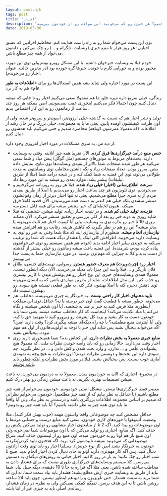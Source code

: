 ```yaml
---
layout: post.njk
tags: post
title: "اخبار"
description: "اخبار رو به چه دلیلی دنبال می‌کنید؟ چقدر از این حجم به دردتون می‌خوره؟ قراره در موردشون کاری بکنید یا صرفا می‌خواید در موردشون بدونید؟ بهتر نیست وقتمون رو برای کارهای مهم‌تری صرف کنیم؟ هر خبری رو که می‌خونید این سوالات رو از خودتون بپرسید."
date: 2019-05-30
---
```


توی این پست می‌خوام شما رو به راه راست هدایت کنم. مخاطبم افرادین که عشق اخبارن؛ هر روز هزار تا منبع خبری (وبسایت، تلگرام و ...) رو چک می‌کنن و دلشون می‌خواد از همه چیز مطلع باشن.

خودم قبلا یه وبسایت خبرخوان داشتم. با این مشکل روبرو بودم ولی توی این مورد، مجبور بودم و یه جورایی کارم با خوندن خبرها گره خورده بود (در بدترین حالت، عنوان اخبار رو می‌خوندم).

این پست در مورد اخباره ولی شاید بشه همین استدلال‌ها رو برای «**اطلاعات به طور عام**» هم به کار برد.

زندگی، خیلی سریع داره میره جلو. ما هم معمولا سعی می‌کنیم اخبار رو تا جایی که میشه دنبال کنیم چون احتمالا فکر می‌کنیم اینجوری عقب نمی‌مونیم. اصن ممکنه هر روز چند ساعت از زمانمون رو به این کار اختصاص بدیم.

تولید و نشر اخبار هم که نسبت به گذشته خیلی ارزون‌تر، آسون‌تر و سریع‌تر شده، ولی از اون طرف، کیفیتشون اومده پایین. یعنی ما با یه مجموعه‌ی خیلی بزرگ و در حال رشد از اطلاعات (که معمولا عمرشون کوتاهه) محاصره شدیم و حس می‌کنیم باید همشون رو دنبال کنیم.

از دید من، یه سری مشکلات در مورد اخبار امروزی وجود داره:

*   **جنس منبع درآمد خبرگزاری‌ها فرق کرده.** الآن تقریبا همه چیز آنلاینه. وقتی یه وبسایت دارید، بحث‌های مربوط به موتورهای جستجو (مثل گوگل) پیش میاد و شما سعی می‌کنید هر طور شده صفحات شما بالاتر از بقیه‌ی وبسایت‌ها توی نتایج، نمایش داده بشن. به‌روز بودن، تعداد صفحات زیاد و نگه داشتن مخاطب توی وبسایتتون به مدت طولانی می‌تونه توی این قضیه به شما کمک کنه و در نتیجه درآمد شما (مثلا از طریق تبلیغات) بیشتر بشه. موارد بعدی رو میشه به این مورد ربط داد.
*   **سرعت اطلاع‌رسانی (اخبار) خیلی زیاد شده.** قبلا هر روز یه روزنامه می‌گرفتیم و می‌خوندیم، توی تلویزیون هر چند ساعت اخبار رو می‌دیدیم یا اصلا از طریق بقیه‌ی مردم از یه سری چیزا مطلع می‌شدیم. یعنی نه تنها اخبار دیرتر از زمان وقوعشون منتشر میشدن بلکه خیلی هم کندتر به دست همه می‌رسیدن. الآن قضیه کاملا فرق می‌کنه. همون لحظه‌ای که خبر منتشر میشه برای همه قابل دسترسه.
*   **هزینه‌ی تولید خیلی کم شده.** و در نتیجه اخبار زیادی تولید میشن. شخصی که قبلا شاید روزی یه دونه خبر رو بعد از کلی بررسی و تحقیق منتشر می‌کرد، الآن ممکنه روزی 10 تا خبر رو بذاره توی یه وبسایت. ولی آیا کیفیت اخبار هم ثابت می‌مونه یا بدتر میشه؟ این رو هم در نظر بگیرید که کاهش هزینه، رقابت رو هم افزایش میده.
*   **نیازسازی انجام میشه.** منظورم از نیازسازی اینه که مثلا شما وقتی یه خبر رو توی یه وبسایت دارید می‌خونید، اطرافش کلی لینک یا هشدار دیگه هست که شما رو ترغیب می‌کنه به خوندن سایر اخبار ادامه بدید (خودم هم همین سیستم رو توی خبرخوانمون پیاده کرده بودم، شرمنده). این قضیه باعث میشه زمانتون رو خیلی بیشتر از گذشته از دست بدید و کلا به چیزایی که مهم‌ترن نرسید. در مورد نیازسازی حتما یه پست جدا می‌نویسم.
*   **اخبار زرد (چرت‌وپرت) هم معرف حضور هستن.** رسوایی، تهمت‌های جنسی، طلاق فلان بازیگر و ... قبلا واسه این چیزا باید مجله می‌خریدید. الآن دیگه اینطور نیست. معمولا همه‌ی وبسایت‌های خبری این نوع اخبار رو هم پوشش میدن تا کاربر بیشتری رو جذب کنن. این مدل اطلاعات، شاید از بدترین مواردی باشن که یه انسان می‌تونه توی ذهنش ذخیره کنه یا اصلا بهشون فکر کنه. به طور قطعی نمیشه هیچ سودی رو بهشون نسبت داد.
*   **تایید محتوای اخبار کار راحتی نیست.** یه خبرنگار یه چیزی می‌نویسه. مخاطب هم می‌خونه. چطور میشه با قطعیت گفت اون خبر درسته یا نه؟ حداقل توی این مملکت اینطوره. مثلا فرض کنید یه خبر بر ضد یه شخصه. آیا اون شخص میشینه و نگاه می‌کنه یا میاد تکذیت می‌کنه؟ اینجاست که کار مخاطب سخت میشه. یعنی شما باید خودتون دست به کار بشید و برید کل اینترنت رو زیرورو کنید تا بفهمید حق با کیه. ولی آیا اینترنت منبع مطمئنیه؟ با چه راه دیگه‌ای میشه پیگیری کرد؟ وقت دارید اصن؟ اگه می‌خواید بیخیال بشید پس شاید اون خبر با توجه به اولویت‌هاتون از اول هم مهم نبوده. بیخیالش بشید.
*   **منابع خبری معمولا یه بخش نظرات دارن.** این کجاش بده؟ شما همینجوری دارید روی اخبار وقت می‌ذارید. حالا زمانی رو که باید واسه خوندن نظرات ملت، که معمولا هیچ پشتوانه‌ی علمی و ... ندارن، و وارد بحث شدن و کش دادن و ... در نظر بگیرید. چه سودی داره این بحث‌ها و دونستن نظرات مردم؟ اون نظرات به هیچ وجه یه نمونه‌ی آماری خوب نیست. پس بیخیالش بشید. [قبلا در مورد بخش نظرات و اینکه چطور باید باشه نوشتم](https://mrmowji.com/comments).

در مجموع، اخباری که الآن به خوردمون میدن، معمولا نه به دردمون می‌خورن، نه باعث میشن تصمیمات بهتری بگیریم، نه باعث میشن زندگی رو بهتر درک کنیم.

مقصر فقط خبرگزاری‌ها نیستن. مشکل اصلی خودمونیم. خودمون می‌خوایم از همه چیز مطلع باشیم (یا حداقل به نظر بیایم که از همه چیز مطلعیم). خودمون می‌خوایم نظراتی که میدیم بر اساس مجموعه اطلاعات بزرگتری باشه و درست‌تر به نظر بیاد. ولی آیا واقعا ما باید توی همه چیز یه نظر داشته باشیم؟ آیا باید همه چیز رو بدونیم؟

حداقل مشخص کنید چه موضوعاتی واقعا واستون مهمه (خوب بهش فکر کنید)، مثلا وضعیت آب‌وهوا یا حوزه‌های کاری خودتون. سعی کنید منابع درست و حسابی مرتبط با اون موضوعات رو پیدا کنید. اگه 2 تا از منابعتون اخبار مشابهی رو تولید می‌کنن یکیش رو حذف کنید. اگه منابع، اخباری رو تولید می‌کنن که با اون موضوعات شما نمی‌خونه ولی اون منبع باز هم اونا رو به خوردتون میده، اون منبع رو از لیستتون حذف کنید. سراغ موضوعاتی که می‌دونید نمیشه تاییدشون کرد نرید. اگه هدفتون تایید کردن/نکردنه خودتون یه خبرنگار بشید اصن (از نوع خوبش). مسلما اخبار رو باید توی وقت آزادتون دنبال کنید، پس اگه کار مهم‌تری دارید اونو به جای دنبال کردن اخبار انجام بدید. صبح تا شب اخبار رو چک نکنید؛ یه بار در روز کافیه. اخبار حیاتی به روش‌های دیگه‌ای به دستتون می‌رسن. کلا سیستم وبسایت‌های خبرگزاری طوری نیست که برای هشدار دادن به مخاطب ساخته شده باشن، یعنی مثلا اگه قراره یه جا تا 10 دقیقه‌ی دیگه سیل بیاد، شما نباید از طریق یه وبسایت خبری ازش مطلع بشید؛ هشدار باید بیاد سمت شما، نه این که شما برید به سمت هشدار. حتی تلویزیون و رادیو هم اینطور نیستن، چون باید 24 ساعته روشن باشن تا به این هدف برسن. نمیگم کمکی نمی‌کنن ولی به نظرم در زمان هشدار، رسانه‌ی اصلی باید یه چیزی غیر از اینا باشه.